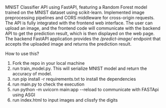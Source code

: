 MNIST Classifier API using FastAPI, featuring a Random Forest model trained on the MNIST dataset using scikit-learn. Implemented image preprocessing pipelines and CORS middleware for cross-origin requests.
The API is fully integrated with the frontend web interface. The user can upload an image, and the frontend code will communicate with the backend API to get the prediction result, which is then displayed on the web page.
The backend FastAPI application provides the */predict-image/* endpoint that accepts the uploaded image and returns the prediction result.

How to use this?
1. Fork the repo in your local machine
2. run train_model.py. This will serialize MNIST model and return the accuracy of model.
3. run pip install -r requirements.txt to install the dependencies
4. run main.py to check the execution
5. run python -m uvicorn main:app --reload to communicate with FASTApi using ASGI
6. run index.html to input images and clissfy the digits

